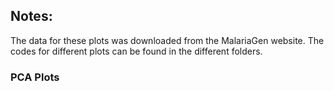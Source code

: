 ## Notes: 
The data for these plots was downloaded from the MalariaGen website.
The codes for different plots can be found in the different folders.

### PCA Plots
